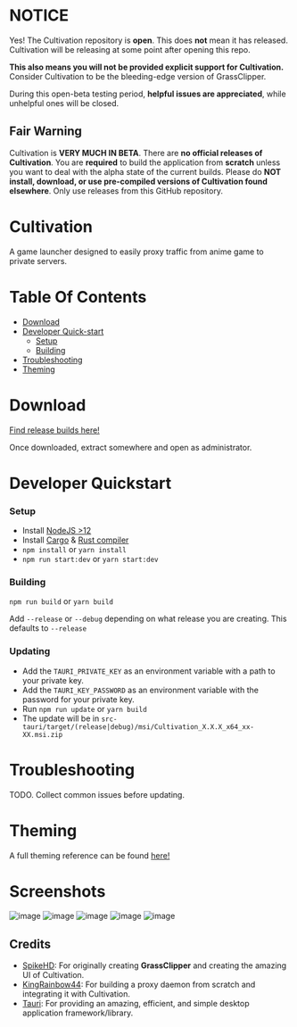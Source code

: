 # NOTICE
Yes! The Cultivation repository is **open**. This does **not** mean it has released.\
Cultivation will be releasing at some point after opening this repo.

**This also means you will not be provided explicit support for Cultivation.**\
Consider Cultivation to be the bleeding-edge version of GrassClipper.

During this open-beta testing period, **helpful issues are appreciated**, while unhelpful ones will be closed.

## Fair Warning
Cultivation is **VERY MUCH IN BETA**.
There are **no official releases of Cultivation**. You are **required** to build the application from **scratch** unless you want to deal with the alpha state of the current builds.
Please do **NOT install, download, or use pre-compiled versions of Cultivation found elsewhere**. Only use releases from this GitHub repository.

# Cultivation
A game launcher designed to easily proxy traffic from anime game to private servers.

# Table Of Contents
* [Download](#download)
* [Developer Quick-start](#developer-quickstart)
  * [Setup](#setup)
  * [Building](#building)
* [Troubleshooting](#troubleshooting)
* [Theming](#theming)

# Download
[Find release builds here!](https://github.com/Grasscutters/Cultivation/releases)

Once downloaded, extract somewhere and open as administrator.

# Developer Quickstart

### Setup
* Install [NodeJS >12](https://nodejs.org/en/)
* Install [Cargo](https://doc.rust-lang.org/cargo/getting-started/installation.html) & [Rust compiler](https://www.rust-lang.org/tools/install)
* `npm install` or `yarn install`
* `npm run start:dev` or `yarn start:dev`

### Building
`npm run build` or `yarn build`

Add `--release` or `--debug` depending on what release you are creating. This defaults to `--release`

### Updating
* Add the `TAURI_PRIVATE_KEY` as an environment variable with a path to your private key.
* Add the `TAURI_KEY_PASSWORD` as an environment variable with the password for your private key.
* Run `npm run update` or `yarn build`
* The update will be in `src-tauri/target/(release|debug)/msi/Cultivation_X.X.X_x64_xx-XX.msi.zip`

# Troubleshooting
TODO. Collect common issues before updating.

# Theming

A full theming reference can be found [here!](/THEMES.md)

# Screenshots
![image](https://user-images.githubusercontent.com/25207995/173211603-e5e85df7-7fd3-430b-9246-749ebbc1e483.png)
![image](https://user-images.githubusercontent.com/25207995/173211543-b7e88943-cfd2-418b-ac48-7f856868129b.png)
![image](https://user-images.githubusercontent.com/25207995/173211561-a1778fdc-5cfe-4687-9a00-44500d29e470.png)
![image](https://user-images.githubusercontent.com/25207995/173211573-8cedfa9a-51c9-4670-a4f7-a334a2fabec5.png)
![image](https://user-images.githubusercontent.com/25207995/173211590-6a2242b5-1e8f-4db9-a5c7-06284688b131.png)

## Credits
* [SpikeHD](https://github.com/SpikeHD): For originally creating **GrassClipper** and creating the amazing UI of Cultivation.
* [KingRainbow44](https://github.com/KingRainbow44): For building a proxy daemon from scratch and integrating it with Cultivation.
* [Tauri](https://tauri.app): For providing an amazing, efficient, and simple desktop application framework/library.
